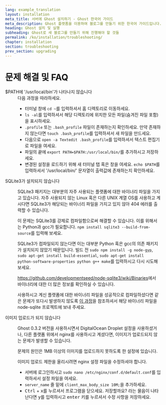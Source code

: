 ```yaml
---
lang: example_translation
layout: installation
meta_title: 서버에 Ghost 설치하기 - Ghost 한국어 가이드
meta_description: Ghost 플랫폼을 이용하여 블로그를 만들기 위한 한국어 가이드입니다.
heading: Ghost 설치 및 실행
subheading: Ghost로 새 블로그를 만들기 위해 진행해야 할 것들
permalink: /ko/installation/troubleshooting/
chapter: installation
section: troubleshooting
prev_section: upgrading
---
```



# 문제 해결 및 FAQ <a id="troubleshooting"></a>

<dl>
    <dt id="export-path">$PATH에 '/usr/local/bin'가 나타나지 않습니다</dt>
    <dd>다음 과정을 따라하세요.
        <ul>
            <li>터미널 창에 <code>cd ~</code>를 입력하셔서 홈 디렉토리로 이동하세요.</li>
            <li><code>ls -al</code>를 입력하셔서 해당 디렉토리에 위치한 모든 파일(숨겨진 파일 포함)을 표시하세요.</li>
            <li><code class="path">.profile</code> 또는 <code class="path">.bash_profile</code> 파일이 존재하는지 확인하세요. 만약 존재하지 않는다면 <code>touch .bash_profile</code>를 입력하셔서 새 파일을 만드세요.</li>
            <li>다음으로 <code>open -a Textedit .bash_profile</code>를 입력하셔서 텍스트 편집기로 파일을 여세요.</li>
            <li>파일의 끝에 <code>export PATH=$PATH:/usr/local/bin/</code>를 추가하시고 저장하세요.</li>
            <li>변경된 설정을 로드하기 위해 새 터미널 탭 혹은 창을 여세요. <code>echo $PATH</code>를 입력하셔서 '/usr/local/bin/' 문자열이 출력값에 존재하는지 확인하세요.</li>
        </ul>
    </dd>
    <dt id="sqlite3-errors">SQLite3가 설치되지 않습니다</dt>
    <dd>
        <p>SQLite3 패키지는 대부분의 자주 사용되는 플랫폼에 대한 바이너리 파일을 가지고 있습니다. 자주 사용되지 않는 Linux 혹은 다른 UNIX 계열 OS를 사용하고 계시다면 SQLite3가 해당되는 바이너리 파일을 가지고 있지 않아 404 에러를 출력할 수 있습니다.</p>
        <p>이 문제는 SQLite3를 강제로 컴파일함으로써 해결할 수 있습니다. 이를 위해서는 Python과 gcc가 필요합니다. <code>npm install sqlite3 --build-from-source</code>를 입력해 보세요.</p>
        <p>SQLite3가 컴파일되지 않는다면 이는 대부분 Python 혹은 gcc의 의존 패키지가 설치되지 않았기 때문입니다. 빌드 전 <code>sudo npm install -g node-gyp</code>, <code>sudo apt-get install build-essential</code>, <code>sudo apt-get install python-software-properties python g++ make</code>를 입력하시고 다시 시도해 보세요.</p>
        <p><a href="https://github.com/developmentseed/node-sqlite3/wiki/Binaries">https://github.com/developmentseed/node-sqlite3/wiki/Binaries</a>에서 바이너리에 대한 더 많은 정보를 확인하실 수 있습니다.</p>
        <p>사용하시고 계신 플랫폼에 대한 바이너리 파일을 성공적으로 컴파일하셨다면 같은 문제가 또다시 발생하지 않도록 <a href="https://github.com/developmentseed/node-sqlite3/wiki/Binaries#creating-new-binaries">이 과정</a>을 참조하셔서 해당 바이너리 파일을 node-sqlite 프로젝트에 보내 주세요.</p>
    </dd>
    <dt id="image-uploads">이미지 업로드가 되지 않습니다</dt>
    <dd>
        <p>Ghost 0.3.2 버전을 사용하시면서 DigitalOcean Droplet 설정을 사용하셨거나, 다른 플랫폼 위에서 nginx를 사용하시고 계셨다면, 이미지가 업로드되지 않는 문제가 발생할 수 있습니다.</p>
        <p>문제의 원인은 1MB 이상의 이미지를 업로드하지 못하도록 한 설정에 있습니다.</p>
        <p>이미지 업로드 제한을 올리시려면 nginx 설정 파일을 수정하셔야 합니다.</p>
        <ul>
            <li>서버에 로그인하시고 <code>sudo nano /etc/nginx/conf.d/default.conf</code>를 입력하셔서 설정 파일을 여세요.</li>
            <li><code>server_name</code> 줄 밑에 <code>client_max_body_size 10M;</code>을 추가하세요.</li>
            <li><kbd>Ctrl</kbd> + <kbd>x</kbd>를 누르셔서 프로그램을 닫으세요. 저장할까요? 라는 물음이 나타난다면 <kbd>y</kbd>를 입력하시고 <kbd>enter</kbd> 키를 누르셔서 수정 사항을 저장하세요.</li>
        </ul>
    </dd>
</dl>

